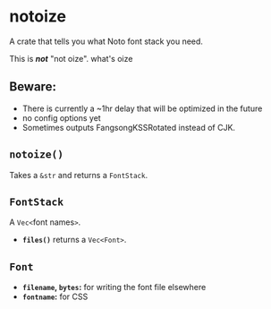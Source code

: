 # notoize

A crate that tells you what Noto font stack you need.

This is ***not*** "not oize". what's oize

## Beware:

- There is currently a ~1hr delay that will be optimized in the future
- no config options yet
- Sometimes outputs FangsongKSSRotated instead of CJK.

## `notoize()`

Takes a `&str` and returns a `FontStack`.

## `FontStack`

A `Vec<`font names`>`.

- **`files()`** returns a `Vec<Font>`.

## `Font`

- **`filename`, `bytes`:** for writing the font file elsewhere
- **`fontname`:** for CSS